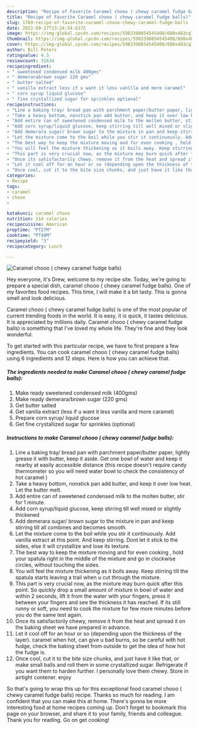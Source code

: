 ```yaml
---
description: "Recipe of Favorite Caramel chooo ( chewy caramel fudge balls)"
title: "Recipe of Favorite Caramel chooo ( chewy caramel fudge balls)"
slug: 1789-recipe-of-favorite-caramel-chooo-chewy-caramel-fudge-balls
date: 2022-09-27T23:24:54.637Z
image: https://img-global.cpcdn.com/recipes/5983390854545408/680x482cq70/caramel-chooo-chewy-caramel-fudge-balls-recipe-main-photo.jpg
thumbnail: https://img-global.cpcdn.com/recipes/5983390854545408/680x482cq70/caramel-chooo-chewy-caramel-fudge-balls-recipe-main-photo.jpg
cover: https://img-global.cpcdn.com/recipes/5983390854545408/680x482cq70/caramel-chooo-chewy-caramel-fudge-balls-recipe-main-photo.jpg
author: Bill Peters
ratingvalue: 4.3
reviewcount: 31634
recipeingredient:
- " sweetened condensed milk 400gms"
- " demerarabrown sugar 220 gms"
- " butter salted"
- " vanilla extract less if u want it less vanilla and more caramel"
- " corn syrup liquid glucose"
- " fine crystallized sugar for sprinkles optional"
recipeinstructions:
- "Line a baking tray/ bread pan with parchment paper/butter paper, lightly grease it with butter, keep it aside. Get one bowl of water and keep it nearby at easily accessible distance (this recipe doesn&#39;t require candy thermometer so you will need water bowl to check the consistency of hot caramel )"
- "Take a heavy bottom, nonstick pan add butter, and keep it over low heat. Let the butter melt."
- "Add entire can of sweetened condensed milk to the molten butter, stir for 1 minute."
- "Add corn syrup/liquid glucose, keep stirring till well mixed or slightly thickened"
- "Add demerara sugar/ brown sugar to the mixture in pan and keep stirring till all combines and becomes smooth."
- "Let the mixture come to the boil while you stir it continuously. Add vanilla extract at this point. And keep stirring. Dont let it stick to the sides, else it will crystallize and lose its texture."
- "The best way to keep the mixture moving and for even cooking , hold your spatula right in the middle of the mixture and go in clockwise circles, without touching the sides."
- "You will feel the mixture thickening as it boils away. Keep stirring till the spatula starts leaving a trail when u cut through the mixture."
- "This part is very crucial now, as the mixture may burn quick after this point. So quickly drop a small amount of mixture in bowl of water and within 2 seconds, lift it from the water with your fingers, press it between your fingers and see the thickness it has reached. If its still runny or soft, you need to cook the mixture for few more minutes before you do the same test again."
- "Once its satisfactorily chewy, remove it from the heat and spread it on the baking sheet we have prepared in advance."
- "Let it cool off for an hour or so (depending upon the thickness of the layer). caramel when hot, can give u bad burns, so be careful with hot fudge, check the baking sheet from outside to get the idea of how hot the fudge is."
- "Once cool, cut it to the bite size chunks, and just have it like that, or make small balls and roll them in some crystallized sugar. Refrigerate if you want them to harden further. I personally love them chewy. Store in airtight contener. enjoy"
categories:
- Recipe
tags:
- caramel
- chooo
- 

katakunci: caramel chooo  
nutrition: 114 calories
recipecuisine: American
preptime: "PT27M"
cooktime: "PT40M"
recipeyield: "3"
recipecategory: Lunch

---
```



![Caramel chooo ( chewy caramel fudge balls)](https://img-global.cpcdn.com/recipes/5983390854545408/680x482cq70/caramel-chooo-chewy-caramel-fudge-balls-recipe-main-photo.jpg)

Hey everyone, it's Drew, welcome to my recipe site. Today, we're going to prepare a special dish, caramel chooo ( chewy caramel fudge balls). One of my favorites food recipes. This time, I will make it a bit tasty. This is gonna smell and look delicious.



Caramel chooo ( chewy caramel fudge balls) is one of the most popular of current trending foods in the world. It is easy, it is quick, it tastes delicious. It is appreciated by millions daily. Caramel chooo ( chewy caramel fudge balls) is something that I've loved my whole life. They're fine and they look wonderful.


To get started with this particular recipe, we have to first prepare a few ingredients. You can cook caramel chooo ( chewy caramel fudge balls) using 6 ingredients and 12 steps. Here is how you can achieve that.

<!--inarticleads1-->

##### The ingredients needed to make Caramel chooo ( chewy caramel fudge balls):

1. Make ready  sweetened condensed milk (400gms)
1. Make ready  demerara/brown sugar (220 gms)
1. Get  butter salted
1. Get  vanilla extract (less if u want it less vanilla and more caramel)
1. Prepare  corn syrup/ liquid glucose
1. Get  fine crystallized sugar for sprinkles (optional)




<!--inarticleads2-->

##### Instructions to make Caramel chooo ( chewy caramel fudge balls):

1. Line a baking tray/ bread pan with parchment paper/butter paper, lightly grease it with butter, keep it aside. Get one bowl of water and keep it nearby at easily accessible distance (this recipe doesn&#39;t require candy thermometer so you will need water bowl to check the consistency of hot caramel )
1. Take a heavy bottom, nonstick pan add butter, and keep it over low heat. Let the butter melt.
1. Add entire can of sweetened condensed milk to the molten butter, stir for 1 minute.
1. Add corn syrup/liquid glucose, keep stirring till well mixed or slightly thickened
1. Add demerara sugar/ brown sugar to the mixture in pan and keep stirring till all combines and becomes smooth.
1. Let the mixture come to the boil while you stir it continuously. Add vanilla extract at this point. And keep stirring. Dont let it stick to the sides, else it will crystallize and lose its texture.
1. The best way to keep the mixture moving and for even cooking , hold your spatula right in the middle of the mixture and go in clockwise circles, without touching the sides.
1. You will feel the mixture thickening as it boils away. Keep stirring till the spatula starts leaving a trail when u cut through the mixture.
1. This part is very crucial now, as the mixture may burn quick after this point. So quickly drop a small amount of mixture in bowl of water and within 2 seconds, lift it from the water with your fingers, press it between your fingers and see the thickness it has reached. If its still runny or soft, you need to cook the mixture for few more minutes before you do the same test again.
1. Once its satisfactorily chewy, remove it from the heat and spread it on the baking sheet we have prepared in advance.
1. Let it cool off for an hour or so (depending upon the thickness of the layer). caramel when hot, can give u bad burns, so be careful with hot fudge, check the baking sheet from outside to get the idea of how hot the fudge is.
1. Once cool, cut it to the bite size chunks, and just have it like that, or make small balls and roll them in some crystallized sugar. Refrigerate if you want them to harden further. I personally love them chewy. Store in airtight contener. enjoy




So that's going to wrap this up for this exceptional food caramel chooo ( chewy caramel fudge balls) recipe. Thanks so much for reading. I am confident that you can make this at home. There's gonna be more interesting food at home recipes coming up. Don't forget to bookmark this page on your browser, and share it to your family, friends and colleague. Thank you for reading. Go on get cooking!
